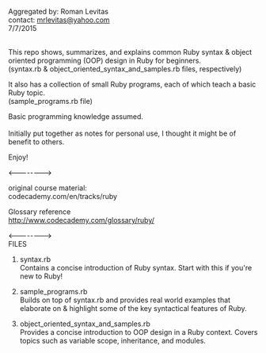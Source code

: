 Aggregated by: Roman Levitas<br>
contact: mrlevitas@yahoo.com<br>
7/7/2015<br><br>

This repo shows, summarizes, and explains common Ruby syntax & object oriented 
programming (OOP) design in Ruby for beginners.<br> 
(syntax.rb & object_oriented_syntax_and_samples.rb files, respectively)

It also has a collection of small Ruby programs, each of which teach a basic
Ruby topic. <br>
(sample_programs.rb file)

Basic programming knowledge assumed. <br><br>
Initially put together as notes for personal use, I thought it might be of 
benefit to others. 

Enjoy!

&lt;--------&gt;

original course material:<br>
codecademy.com/en/tracks/ruby

Glossary reference<br>
http://www.codecademy.com/glossary/ruby/

&lt;--------&gt;<br>
FILES

1) syntax.rb<br>
Contains a concise introduction of Ruby syntax. Start with this if you're new
to Ruby!

2) sample_programs.rb<br>
Builds on top of syntax.rb and provides real world examples that elaborate on &
highlight some of the key syntactical features of Ruby.

3) object_oriented_syntax_and_samples.rb<br>
Provides a concise introduction to OOP design in a Ruby context. Covers topics
such as variable scope, inheritance, and modules.

